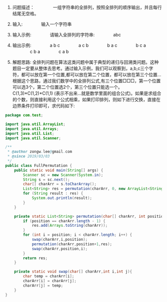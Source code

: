 1. 问题描述：
　　　　一组字符串的全排列，按照全排列的顺序输出，并且每行结尾无空格。

2. 输入:
　　　　输入一个字符串

3. 输入示例:
　　　　请输入全排列的字符串:
　　　　abc

4. 输出示例:
　　　　a b c
　　　　a c b
　　　　b a c
　　　　b c a
　　　　c b a
　　　　c a b

5. 解题思路:
    全排列问题在算法这类问题中属于典型的递归与回溯类问题。这种题目一定要从整体去思考。通过输入示例，我们可以观察到，a,b,c三个字符，都可以放在第一个位置,都可以放在第二个位置，都可以放在第三个位置...根据这个思路，通过我们数学中的全排列公式,有三个位置□□□，第一个位置可以选3个，第二个位置选2个，第三个位置只能选一个。C(1,3)*C(1,2)*C(1,1) (表示不出来...就是数学里面的组合公式)。如果是求组合的个数，则直接利用这个公式相乘，如果打印排列，则如下进行交换，直接在边界条件打印即可，求代码如下:

```java
package com.test;

import java.util.ArrayList;
import java.util.Arrays;
import java.util.List;
import java.util.Scanner;

/**
 * @author zongw.lee@gmail.com
 * @since 2019/03/03
 */
public class FullPermutation {
    public static void main(String[] args) {
        Scanner sc = new Scanner(System.in);
        String s = sc.next();
        char[] charArr = s.toCharArray();
        List<String> res = permutation(charArr, 0, new ArrayList<String>());
        for (String result : res) {
            System.out.println(result);
        }
    }

    private static List<String> permutation(char[] charArr, int position, List<String> res) {
        if (position == charArr.length - 1) {
            res.add(Arrays.toString(charArr));
        }
        for (int i = position; i < charArr.length; i++) {
            swap(charArr,i,position);
            permutation(charArr,position+1,res);
            swap(charArr,position,i);
        }
        return res;
    }

    private static void swap(char[] charArr,int i,int j){
        char temp = charArr[i];
        charArr[i] = charArr[j];
        charArr[j] = temp;
    }
}

```